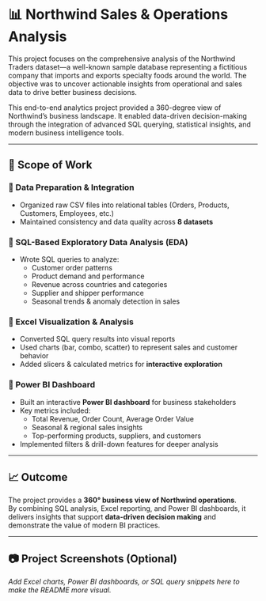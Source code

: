 # 📊 Northwind Sales & Operations Analysis
This project focuses on the comprehensive analysis of the Northwind Traders dataset—a well-known sample database representing a fictitious company that imports and exports specialty foods around the world. The objective was to uncover actionable insights from operational and sales data to drive better business decisions.

This end-to-end analytics project provided a 360-degree view of Northwind’s business landscape. It enabled data-driven decision-making through the integration of advanced SQL querying, statistical insights, and modern business intelligence tools.

---

## 🚀 Scope of Work

### 🔹 Data Preparation & Integration
- Organized raw CSV files into relational tables (Orders, Products, Customers, Employees, etc.)  
- Maintained consistency and data quality across **8 datasets**  

### 🔹 SQL-Based Exploratory Data Analysis (EDA)
- Wrote SQL queries to analyze:  
  - Customer order patterns  
  - Product demand and performance  
  - Revenue across countries and categories  
  - Supplier and shipper performance  
  - Seasonal trends & anomaly detection in sales  

### 🔹 Excel Visualization & Analysis
- Converted SQL query results into visual reports  
- Used charts (bar, combo, scatter) to represent sales and customer behavior  
- Added slicers & calculated metrics for **interactive exploration**  

### 🔹 Power BI Dashboard
- Built an interactive **Power BI dashboard** for business stakeholders  
- Key metrics included:  
  - Total Revenue, Order Count, Average Order Value  
  - Seasonal & regional sales insights  
  - Top-performing products, suppliers, and customers  
- Implemented filters & drill-down features for deeper analysis  

---

## 📈 Outcome
The project provides a **360° business view of Northwind operations**.  
By combining SQL analysis, Excel reporting, and Power BI dashboards, it delivers insights that support **data-driven decision making** and demonstrate the value of modern BI practices.  

---

## 📷 Project Screenshots (Optional)
_Add Excel charts, Power BI dashboards, or SQL query snippets here to make the README more visual._
